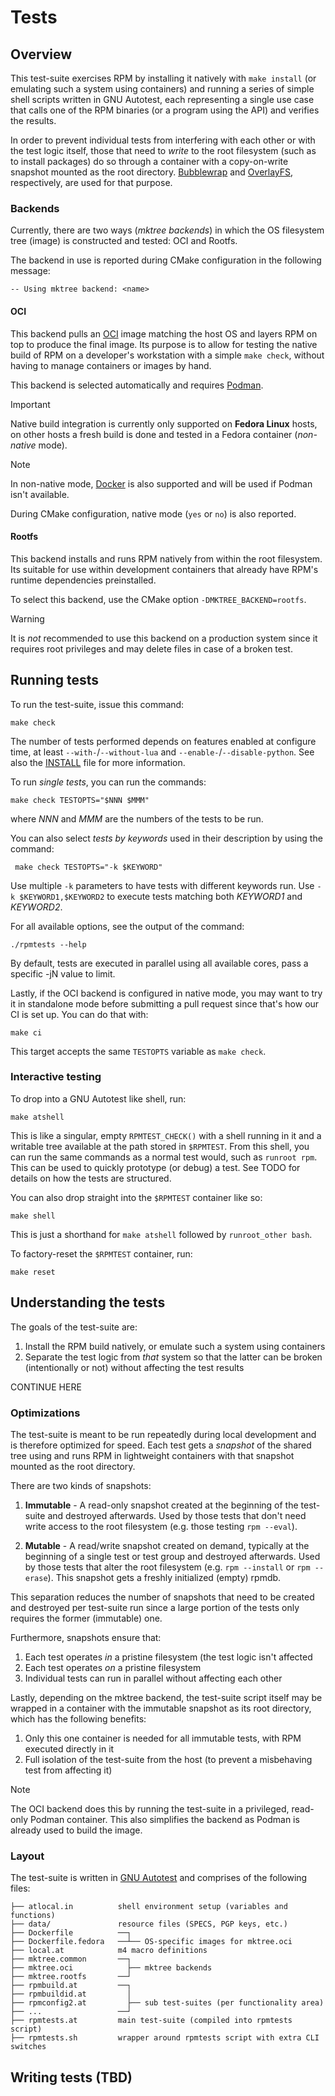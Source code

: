 # Tests

## Overview

This test-suite exercises RPM by installing it natively with `make install` (or
emulating such a system using containers) and running a series of simple shell
scripts written in GNU Autotest, each representing a single use case that calls
one of the RPM binaries (or a program using the API) and verifies the results.

In order to prevent individual tests from interfering with each other or with
the test logic itself, those that need to *write* to the root filesystem (such
as to install packages) do so through a container with a copy-on-write snapshot
mounted as the root directory.
[Bubblewrap](https://github.com/containers/bubblewrap/) and
[OverlayFS](https://docs.kernel.org/filesystems/overlayfs.html), respectively,
are used for that purpose.

### Backends

Currently, there are two ways (*mktree backends*) in which the OS filesystem
tree (image) is constructed and tested: OCI and Rootfs.

The backend in use is reported during CMake configuration in the following
message:

    -- Using mktree backend: <name>

#### OCI

This backend pulls an [OCI](https://opencontainers.org/) image matching the
host OS and layers RPM on top to produce the final image.  Its purpose is to
allow for testing the native build of RPM on a developer's workstation with a
simple `make check`, without having to manage containers or images by hand.

This backend is selected automatically and requires
[Podman](https://github.com/containers/podman/).

> [!IMPORTANT]
> Native build integration is currently only supported on **Fedora Linux**
> hosts, on other hosts a fresh build is done and tested in a Fedora container
> (*non-native* mode).

> [!NOTE]
> In non-native mode, [Docker](https://github.com/docker/) is also supported
> and will be used if Podman isn't available.

During CMake configuration, native mode (`yes` or `no`) is also reported.

#### Rootfs

This backend installs and runs RPM natively from within the root filesystem.
Its suitable for use within development containers that already have RPM's
runtime dependencies preinstalled.

To select this backend, use the CMake option `-DMKTREE_BACKEND=rootfs`.

> [!WARNING]
> It is *not* recommended to use this backend on a production system since it
> requires root privileges and may delete files in case of a broken test.

## Running tests

To run the test-suite, issue this command:

    make check

The number of tests performed depends on features enabled at configure time,
at least `--with-`/`--without-lua` and `--enable-`/`--disable-python`.
See also the [INSTALL](../INSTALL) file for more information.

To run *single tests*, you can run the commands:

    make check TESTOPTS="$NNN $MMM"

where _NNN_ and _MMM_ are the numbers of the tests to be run.

You can also select *tests by keywords* used in their description by using the command:

     make check TESTOPTS="-k $KEYWORD"

Use multiple `-k` parameters to have tests with different keywords run.
Use `-k $KEYWORD1,$KEYWORD2` to execute tests matching both _KEYWORD1_ and _KEYWORD2_.

For all available options, see the output of the command:

	./rpmtests --help

By default, tests are executed in parallel using all available cores, pass
a specific -jN value to limit.

Lastly, if the OCI backend is configured in native mode, you may want to try it
in standalone mode before submitting a pull request since that's how our CI is
set up.  You can do that with:

    make ci

This target accepts the same `TESTOPTS` variable as `make check`.

### Interactive testing

To drop into a GNU Autotest like shell, run:

    make atshell

This is like a singular, empty `RPMTEST_CHECK()` with a shell running in it and
a writable tree available at the path stored in `$RPMTEST`.  From this shell,
you can run the same commands as a normal test would, such as `runroot rpm`.
This can be used to quickly prototype (or debug) a test.  See TODO for details
on how the tests are structured.

You can also drop straight into the `$RPMTEST` container like so:

    make shell

This is just a shorthand for `make atshell` followed by `runroot_other bash`.

To factory-reset the `$RPMTEST` container, run:

    make reset

## Understanding the tests

The goals of the test-suite are:

1. Install the RPM build natively, or emulate such a system using containers
2. Separate the test logic from *that* system so that the latter can be broken
   (intentionally or not) without affecting the test results



CONTINUE HERE
### Optimizations

The test-suite is meant to be run repeatedly during local development and is
therefore optimized for speed.  Each test gets a *snapshot* of the shared tree
using and runs
RPM in lightweight 
containers with that snapshot mounted as the root directory.

There are two kinds of snapshots:

1. **Immutable** - A read-only snapshot created at the beginning of the
   test-suite and destroyed afterwards.  Used by those tests that don't need
   write access to the root filesystem (e.g. those testing `rpm --eval`).

2. **Mutable** - A read/write snapshot created on demand, typically at the
   beginning of a single test or test group and destroyed afterwards.  Used by
   those tests that alter the root filesystem (e.g. `rpm --install` or `rpm
   --erase`).  This snapshot gets a freshly initialized (empty) rpmdb.

This separation reduces the number of snapshots that need to be created and
destroyed per test-suite run since a large portion of the tests only requires
the former (immutable) one.

Furthermore, snapshots ensure that:

1. Each test operates *in* a pristine filesystem (the test logic isn't affected
2. Each test operates *on* a pristine filesystem
3. Individual tests can run in parallel without affecting each other

Lastly, depending on the mktree backend, the test-suite script itself may be
wrapped in a container with the immutable snapshot as its root directory, which
has the following benefits:

1. Only this one container is needed for all immutable tests, with RPM executed
   directly in it
2. Full isolation of the test-suite from the host (to prevent a misbehaving
   test from affecting it)

> [!NOTE]
> The OCI backend does this by running the test-suite in a privileged,
> read-only Podman container.  This also simplifies the backend as Podman is
> already used to build the image.

### Layout

The test-suite is written in
[GNU Autotest](https://www.gnu.org/savannah-checkouts/gnu/autoconf/manual/autoconf-2.71/html_node/Using-Autotest.html)
and comprises of the following files:

```
├── atlocal.in          shell environment setup (variables and functions)
├── data/               resource files (SPECS, PGP keys, etc.)
├── Dockerfile          ──┐
├── Dockerfile.fedora   ──┴── OS-specific images for mktree.oci
├── local.at            m4 macro definitions
├── mktree.common       ──┐
├── mktree.oci            ├── mktree backends
├── mktree.rootfs       ──┘
├── rpmbuild.at         ──┐
├── rpmbuildid.at         │
├── rpmconfig2.at         ├── sub test-suites (per functionality area)
├── ...                 ──┘
├── rpmtests.at         main test-suite (compiled into rpmtests script)
├── rpmtests.sh         wrapper around rpmtests script with extra CLI switches
```

## Writing tests (TBD)

